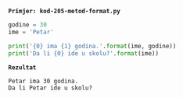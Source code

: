 
<a name="kod-205-metod-format.py"/>

**`Primjer: kod-205-metod-format.py`**
```python
godine = 30
ime = 'Petar'

print('{0} ima {1} godina.'.format(ime, godine))
print('Da li {0} ide u skolu?'.format(ime))
```
**`Rezultat`**
```
Petar ima 30 godina.
Da li Petar ide u skolu?
```